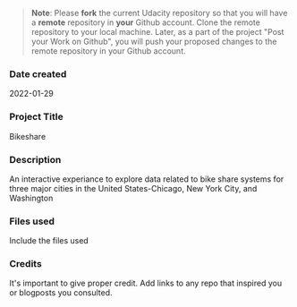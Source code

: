 >**Note**: Please **fork** the current Udacity repository so that you will have a **remote** repository in **your** Github account. Clone the remote repository to your local machine. Later, as a part of the project "Post your Work on Github", you will push your proposed changes to the remote repository in your Github account.

### Date created
2022-01-29

### Project Title
Bikeshare

### Description
An interactive experiance to explore data related to bike share systems for three major cities in the United States-Chicago, New York City, and Washington

### Files used
Include the files used

### Credits
It's important to give proper credit. Add links to any repo that inspired you or blogposts you consulted.

